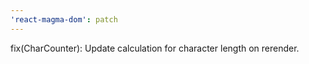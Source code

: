 ```yaml
---
'react-magma-dom': patch
---
```


fix(CharCounter): Update calculation for character length on rerender.